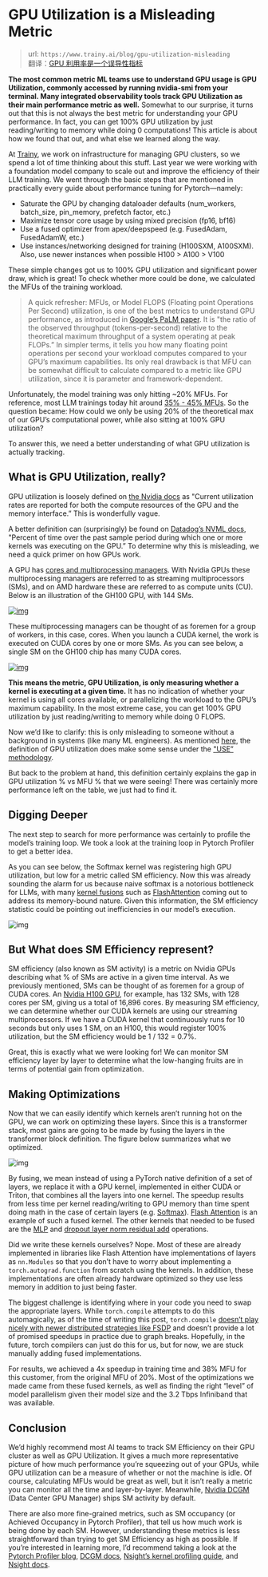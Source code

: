 # GPU Utilization is a Misleading Metric

> url: `https://www.trainy.ai/blog/gpu-utilization-misleading`  
> 翻译：[GPU 利用率是一个误导性指标](GPU%20利用率是一个误导性指标.md)

**The most common metric ML teams use to understand GPU usage is GPU Utilization, commonly accessed by running nvidia-smi from your terminal. Many integrated observability tools track GPU Utilization as their main performance metric as well.** Somewhat to our surprise, it turns out that this is not always the best metric for understanding your GPU performance. In fact, you can get 100% GPU utilization by just reading/writing to memory while doing 0 computations! This article is about how we found that out, and what else we learned along the way.

At [Trainy](https://trainy.ai/), we work on infrastructure for managing GPU clusters, so we spend a lot of time thinking about this stuff. Last year we were working with a foundation model company to scale out and improve the efficiency of their LLM training. We went through the basic steps that are mentioned in practically every guide about performance tuning for Pytorch—namely:

*   Saturate the GPU by changing dataloader defaults (num\_workers, batch\_size, pin\_memory, prefetch factor, etc.)
*   Maximize tensor core usage by using mixed precision (fp16, bf16)
*   Use a fused optimizer from apex/deepspeed (e.g. FusedAdam, FusedAdamW, etc.)
*   Use instances/networking designed for training (H100SXM, A100SXM). Also, use newer instances when possible H100 > A100 > V100

These simple changes got us to 100% GPU utilization and significant power draw, which is great! To check whether more could be done, we calculated the MFUs of the training workload.

> A quick refresher: MFUs, or Model FLOPS (Floating point Operations Per Second) utilization, is one of the best metrics to understand GPU performance, as introduced in [Google’s PaLM paper](https://arxiv.org/pdf/2204.02311). It is "the ratio of the observed throughput (tokens-per-second) relative to the theoretical maximum throughput of a system operating at peak FLOPs.” In simpler terms, it tells you how many floating point operations per second your workload computes compared to your GPU’s maximum capabilities. Its only real drawback is that MFU can be somewhat difficult to calculate compared to a metric like GPU utilization, since it is parameter and framework-dependent.

Unfortunately, the model training was only hitting ~20% MFUs. For reference, most LLM trainings today hit around [35% - 45% MFUs](https://github.com/mosaicml/llm-foundry/tree/main/scripts/train/benchmarking). So the question became: How could we only be using 20% of the theoretical max of our GPU’s computational power, while also sitting at 100% GPU utilization?

To answer this, we need a better understanding of what GPU utilization is actually tracking.

## What is GPU Utilization, really?


GPU utilization is loosely defined on [the Nvidia docs](https://developer.nvidia.com/management-library-nvml) as "Current utilization rates are reported for both the compute resources of the GPU and the memory interface.” This is wonderfully vague.

A better definition can (surprisingly) be found on [Datadog’s NVML docs](https://docs.datadoghq.com/integrations/nvml/#metrics), "Percent of time over the past sample period during which one or more kernels was executing on the GPU.” To determine why this is misleading, we need a quick primer on how GPUs work.

A GPU has [cores and multiprocessing managers](https://cvw.cac.cornell.edu/gpu-architecture/gpu-characteristics/kernel_sm). With Nvidia GPUs these multiprocessing managers are referred to as streaming multiprocessors (SMs), and on AMD hardware these are referred to as compute units (CU). Below is an illustration of the GH100 GPU, with 144 SMs.

[![img](../img/144-SMs.png "Illustration of GH100 GPU, with 144 SMs")](https://developer.nvidia.com/blog/nvidia-hopper-architecture-in-depth/)

These multiprocessing managers can be thought of as foremen for a group of workers, in this case, cores. When you launch a CUDA kernel, the work is executed on CUDA cores by one or more SMs. As you can see below, a single SM on the GH100 chip has many CUDA cores.

[![img](../img/H100-SM.png "Illustration of a single SM within GH100 GPU")](https://developer.nvidia.com/blog/nvidia-hopper-architecture-in-depth/)

**This means the metric, GPU Utilization, is only measuring whether a kernel is executing at a given time.** It has no indication of whether your kernel is using all cores available, or parallelizing the workload to the GPU’s maximum capability. In the most extreme case, you can get 100% GPU utilization by just reading/writing to memory while doing 0 FLOPS.

Now we’d like to clarify: this is only misleading to someone without a background in systems (like many ML engineers). As mentioned [here](https://arthurchiao.art/blog/understanding-gpu-performance/#24-the-use-methodology), the definition of GPU utilization does make some sense under the ["USE” methodology](https://www.brendangregg.com/usemethod.html).

But back to the problem at hand, this definition certainly explains the gap in GPU utilization % vs MFU % that we were seeing! There was certainly more performance left on the table, we just had to find it.

## Digging Deeper

The next step to search for more performance was certainly to profile the model’s training loop. We took a look at the training loop in Pytorch Profiler to get a better idea.

As you can see below, the Softmax kernel was registering high GPU utilization, but low for a metric called SM efficiency. Now this was already sounding the alarm for us because naive softmax is a notorious bottleneck for LLMs, with many [kernel fusions](https://triton-lang.org/main/getting-started/tutorials/02-fused-softmax.html#motivations) such as [FlashAttention](https://github.com/Dao-AILab/flash-attention) coming out to address its memory-bound nature. Given this information, the SM efficiency statistic could be pointing out inefficiencies in our model’s execution.

![img](../img/profiler_tool.png)

## But What does SM Efficiency represent?

SM efficiency (also known as SM activity) is a metric on Nvidia GPUs describing what % of SMs are active in a given time interval. As we previously mentioned, SMs can be thought of as foremen for a group of CUDA cores. An [Nvidia H100 GPU](https://developer.nvidia.com/blog/nvidia-hopper-architecture-in-depth/), for example, has 132 SMs, with 128 cores per SM, giving us a total of 16,896 cores. By measuring SM efficiency, we can determine whether our CUDA kernels are using our streaming multiprocessors. If we have a CUDA kernel that continuously runs for 10 seconds but only uses 1 SM, on an H100, this would register 100% utilization, but the SM efficiency would be 1 / 132 = 0.7%.

Great, this is exactly what we were looking for! We can monitor SM efficiency layer by layer to determine what the low-hanging fruits are in terms of potential gain from optimization.

## Making Optimizations

Now that we can easily identify which kernels aren’t running hot on the GPU, we can work on optimizing these layers. Since this is a transformer stack, most gains are going to be made by fusing the layers in the transformer block definition. The figure below summarizes what we optimized.

![img](../img/fused.png)

By fusing, we mean instead of using a PyTorch native definition of a set of layers, we replace it with a GPU kernel, implemented in either CUDA or Triton, that combines all the layers into one kernel. The speedup results from less time per kernel reading/writing to GPU memory than time spent doing math in the case of certain layers (e.g. [Softmax](https://triton-lang.org/main/getting-started/tutorials/02-fused-softmax.html)). [Flash Attention](https://github.com/Dao-AILab/flash-attention) is an example of such a fused kernel. The other kernels that needed to be fused are the [MLP](https://github.com/Dao-AILab/flash-attention/blob/9a11f440d3a34f618b4ba814c825b109c6d7e8f5/flash_attn/ops/fused_dense.py#L531) and [dropout layer norm residual add](https://github.com/Dao-AILab/flash-attention/blob/9a11f440d3a34f618b4ba814c825b109c6d7e8f5/flash_attn/ops/fused_dense.py#L531) operations.

Did we write these kernels ourselves? Nope. Most of these are already implemented in libraries like Flash Attention have implementations of layers as `nn.Modules` so that you don’t have to worry about implementing a `torch.autograd.function` from scratch using the kernels. In addition, these implementations are often already hardware optimized so they use less memory in addition to just being faster.

The biggest challenge is identifying where in your code you need to swap the appropriate layers. While `torch.compile` attempts to do this automagically, as of the time of writing this post, `torch.compile` [doesn’t play nicely with newer distributed strategies like FSDP](https://dev-discuss.pytorch.org/t/torch-compile-fsdp-dec-8th/1718) and doesn’t provide a lot of promised speedups in practice due to graph breaks. Hopefully, in the future, torch compilers can just do this for us, but for now, we are stuck manually adding fused implementations.

For results, we achieved a 4x speedup in training time and 38% MFU for this customer, from the original MFU of 20%. Most of the optimizations we made came from these fused kernels, as well as finding the right “level” of model parallelism given their model size and the 3.2 Tbps Infiniband that was available.

## Conclusion

We’d highly recommend most AI teams to track SM Efficiency on their GPU cluster as well as GPU Utilization. It gives a much more representative picture of how much performance you’re squeezing out of your GPUs, while GPU utilization can be a measure of whether or not the machine is idle. Of course, calculating MFUs would be great as well, but it isn’t really a metric you can monitor all the time and layer-by-layer. Meanwhile, [Nvidia DCGM](https://docs.nvidia.com/datacenter/dcgm/latest/user-guide/feature-overview.html#profiling-metrics) (Data Center GPU Manager) ships SM activity by default.

There are also more fine-grained metrics, such as SM occupancy (or Achieved Occupancy in Pytorch Profiler), that tell us how much work is being done by each SM. However, understanding these metrics is less straightforward than trying to get SM Efficiency as high as possible. If you’re interested in learning more, I’d recommend taking a look at the [Pytorch Profiler blog](https://pytorch.org/blog/pytorch-profiler-1.9-released/#gpu-metric-on-timeline), [DCGM docs](https://docs.nvidia.com/datacenter/dcgm/latest/user-guide/feature-overview.html#profiling-metrics), [Nsight’s kernel profiling guide](https://docs.nvidia.com/nsight-compute/ProfilingGuide/index.html), and [Nsight docs](https://docs.nvidia.com/gameworks/content/developertools/desktop/analysis/report/cudaexperiments/kernellevel/achievedoccupancy.htm).